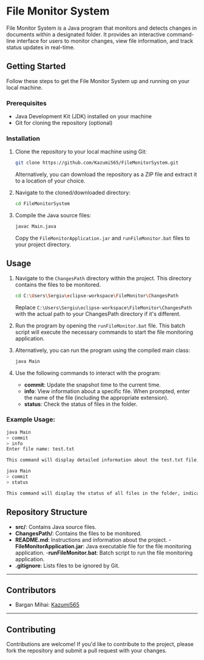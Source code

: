 # File Monitor System

File Monitor System is a Java program that monitors and detects changes in documents within a designated folder. It provides an interactive command-line interface for users to monitor changes, view file information, and track status updates in real-time.

## Getting Started

Follow these steps to get the File Monitor System up and running on your local machine.

### Prerequisites

- Java Development Kit (JDK) installed on your machine
- Git for cloning the repository (optional)

### Installation

1. Clone the repository to your local machine using Git:

    ```bash
    git clone https://github.com/Kazumi565/FileMonitorSystem.git
    ```

    Alternatively, you can download the repository as a ZIP file and extract it to a location of your choice.

2. Navigate to the cloned/downloaded directory:

    ```bash
    cd FileMonitorSystem
    ```

3. Compile the Java source files:

    ```bash
    javac Main.java
    ```

   Copy the `FileMonitorApplication.jar` and `runFileMonitor.bat` files to your project directory.

## Usage

1. Navigate to the `ChangesPath` directory within the project. This directory contains the files to be monitored.

    ```bash
    cd C:\Users\Sergiu\eclipse-workspace\FileMonitor\ChangesPath
    ```

   Replace `C:\Users\Sergiu\eclipse-workspace\FileMonitor\ChangesPath` with the actual path to your ChangesPath directory if it's different.

2. Run the program by opening the `runFileMonitor.bat` file. This batch script will execute the necessary commands to start the file monitoring application.

3. Alternatively, you can run the program using the compiled main class:

    ```bash
    java Main
    ```

4. Use the following commands to interact with the program:

    - **commit**: Update the snapshot time to the current time.
    - **info**: View information about a specific file. When prompted, enter the name of the file (including the appropriate extension).
    - **status**: Check the status of files in the folder.

### Example Usage:

```bash
java Main
> commit
> info
Enter file name: test.txt

This command will display detailed information about the test.txt file, including its extension, creation and modification dates, line count, word count, and character count.

java Main
> commit
> status

This command will display the status of all files in the folder, indicating whether each file has been changed or not since the last snapshot.
```
## Repository Structure

- **src/**: Contains Java source files.
- **ChangesPath/**: Contains the files to be monitored.
- **README.md**: Instructions and information about the project.
-**FileMonitorApplication.jar**: Java executable file for the file monitoring application.
-**runFileMonitor.bat**: Batch script to run the file monitoring application.
- **.gitignore**: Lists files to be ignored by Git.

---

## Contributors

- Bargan Mihai: [Kazumi565](https://github.com/Kazumi565)

---
## Contributing

Contributions are welcome! If you'd like to contribute to the project, please fork the repository and submit a pull request with your changes.
